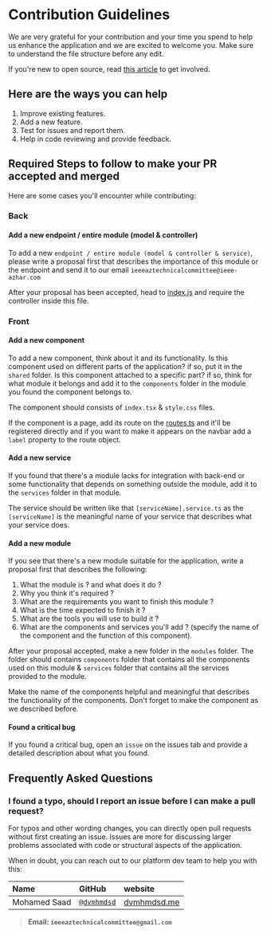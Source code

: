 # Contribution Guidelines

We are very grateful for your contribution and your time you spend to help us enhance the application and we are excited to welcome you. Make sure to understand the file structure before any edit.

If you're new to open source, read [this article](https://dvmhmdsd.me/blog/open-source/) to get involved.

## Here are the ways you can help

1. Improve existing features.
1. Add a new feature.
1. Test for issues and report them.
1. Help in code reviewing and provide feedback.

## Required Steps to follow to make your PR accepted and merged

Here are some cases you'll encounter while contributing:

### Back

#### Add a new endpoint / entire module (model & controller)

To add a new `endpoint / entire module (model & controller & service)`, please write a proposal first that describes the importance of this module or the endpoint and send it to our email `ieeeaztechnicalcommittee@ieee-azhar.com`

After your proposal has been accepted, head to [index.js](index.js) and require the controller inside this file.

### Front

#### Add a new component

To add a new component, think about it and its functionality. Is this component used on different parts of the application? if so, put it in the `shared` folder. Is this component attached to a specific part? if so, think for what module it belongs and add it to the `components` folder in the module you found the component belongs to.

The component should consists of `index.tsx` & `style.css` files.

If the component is a page, add its route on the [routes.ts](front/src/globals/routes.js) and it'll be registered directly and if you want to make it appears on the navbar add a `label` property to the route object.

#### Add a new service

If you found that there's a module lacks for integration with back-end or some functionality that depends on something outside the module, add it to the `services` folder in that module.

The service should be written like that `[serviceName].service.ts` as the `[serviceName]` is the meaningful name of your service that describes what your service does.

#### Add a new module

If you see that there's a new module suitable for the application, write a proposal first that describes the following:

1. What the module is ? and what does it do ?
1. Why you think it's required ?
1. What are the requirements you want to finish this module ?
1. What is the time expected to finish it ?
1. What are the tools you will use to build it ?
1. What are the components and services you'll add ? (specify the name of the component and the function of this component).

After your proposal accepted, make a new folder in the `modules` folder. The folder should contains `components` folder that contains all the components used on this module & `services` folder that contains all the services provided to the module.

Make the name of the components helpful and meaningful that describes the functionality of the components. Don't forget to make the component as we described before.

#### Found a critical bug

If you found a critical bug, open an `issue` on the issues tab and provide a detailed description about what you found.

## Frequently Asked Questions

### I found a typo, should I report an issue before I can make a pull request?

For typos and other wording changes, you can directly open pull requests without first creating an issue. Issues are more for discussing larger problems associated with code or structural aspects of the application.


When in doubt, you can reach out to our platform dev team to help you with this:

| Name          | GitHub                                             | website                                  |
| :------------ | :------------------------------------------------- | :--------------------------------------- |
| Mohamed Saad  | [`@dvmhmdsd`](https://github.com/dvmhmdsd)         | [dvmhmdsd.me](https://dvmhmdsd.me)       |

> **Email: `ieeeaztechnicalcommittee@gmail.com`**
